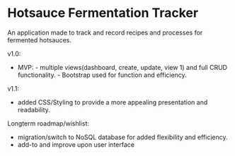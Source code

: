 # Hotsauce Fermentation Tracker

An application made to track and record recipes and processes for fermented hotsauces.

v1.0:
  - MVP:  - multiple views(dashboard, create, update, view 1) and full CRUD functionality.
          - Bootstrap used for function and efficiency.
      
v1.1: 
  - added CSS/Styling to provide a more appealing presentation and readability.
  
Longterm roadmap/wishlist:
  - migration/switch to NoSQL database for added flexibility and efficiency.
  - add-to and improve upon user interface
